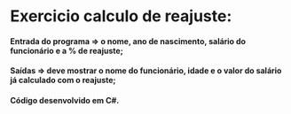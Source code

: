 # Exercicio calculo de reajuste: 

#### Entrada do programa => o nome, ano de nascimento, salário do funcionário e a % de reajuste;
#### Saídas => deve mostrar o nome do funcionário, idade e o valor do salário já calculado com o reajuste;
#### Código desenvolvido em C#.
